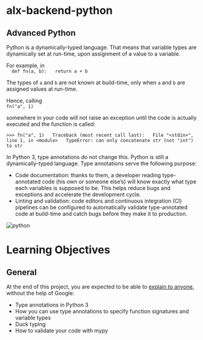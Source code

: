 # alx-backend-python  

## Advanced Python  
Python is a dynamically-typed language. That means that variable types are dynamically set at run-time, upon assignment of a value to a variable.  

For example, in  
`  
def fn(a, b):  
    return a + b  
`

The types of `a` and `b` are not known at build-time, only when `a` and `b` are assigned values at run-time.  

Hence, calling  
`fn("a", 1)`  

somewhere in your code will not raise an exception until the code is actually executed and the function is called:  

`>>> fn("a", 1)  
Traceback (most recent call last):  
  File "<stdin>", line 1, in <module>  
TypeError: can only concatenate str (not "int") to str`  

In Python 3, type annotations do not change this. Python is still a dynamically-typed language. Type annotations serve the following purpose:  

- Code documentation: thanks to them, a developer reading type-annotated code (his own or someone else’s) will know exactly what type each variables is supposed to be. This helps reduce bugs and exceptions and accelerate the development cycle.  
- Linting and validation: code editors and continuous integration (CI) pipelines can be configured to automatically validate type-annotated code at build-time and catch bugs before they make it to production.  

![python](https://i.redd.it/y9y25tefi5401.png)  

# Learning Objectives  
## General  
At the end of this project, you are expected to be able to [explain to anyone](https://intranet.alxswe.com/rltoken/hGUom4nCewYmroS4ii_ZDQ), without the help of Google:

- Type annotations in Python 3  
- How you can use type annotations to specify function signatures and variable types  
- Duck typing  
- How to validate your code with mypy  
